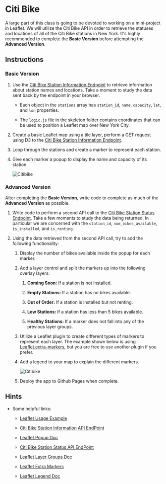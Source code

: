 # Citi Bike

A large part of this class is going to be devoted to working on a mini-project in Leaflet. We will utilize the Citi Bike API in order to retrieve the statuses and locations of all of the Citi Bike stations in New York. It's highly recommended to complete the **Basic Version** before attempting the **Advanced Version**.

## Instructions

### Basic Version

1. Use the [Citi Bike Station Information Endpoint](https://gbfs.citibikenyc.com/gbfs/en/station_information.json) to retrieve information about station names and locations. Take a moment to study the data sent back by the endpoint in your browser.

   * Each object in the `stations` array has `station_id`, `name`, `capacity`, `lat`, and `lon` properties.

   * The `logic.js` file in the skeleton folder contains coordinates that can be used to position a Leaflet map over New York City.

2. Create a basic Leaflet map using a tile layer, perform a GET request using D3 to the [Citi Bike Station Information Endpoint](https://gbfs.citibikenyc.com/gbfs/en/station_information.json).

3. Loop through the stations and create a marker to represent each station.

4. Give each marker a popup to display the name and capacity of its station.

   ![Citibike](Images/01-Citibike.png)

### Advanced Version

After completing the **Basic Version**, write code to complete as much of the **Advanced Version** as possible.

1. Write code to perform a second API call to the [Citi Bike Station Status Endpoint](https://gbfs.citibikenyc.com/gbfs/en/station_status.json). Take a few moments to study the data being returned. In particular we are concerned with the `station_id`, `num_bikes_available`, `is_installed`, and `is_renting`.

2. Using the data retrieved from the second API call, try to add the following functionality:

   1. Display the number of bikes available inside the popup for each marker.

   2. Add a layer control and split the markers up into the following overlay layers:

      1. **Coming Soon:** If a station is not installed.

      2. **Empty Stations:** If a station has no bikes available.

      3. **Out of Order:** If a station is installed but not renting.

      4. **Low Stations:** If a station has less than 5 bikes available.

      5. **Healthy Stations:** If a marker does not fall into any of the previous layer groups.

   3. Utilize a Leaflet plugin to create different types of markers to represent each layer. The example shown below is using [Leaflet.extra-markers](https://github.com/coryasilva/Leaflet.ExtraMarkers), but you are free to use another plugin if you prefer.

   4. Add a legend to your map to explain the different markers.

      ![Citibike](Images/02-Citibike.png)

   5. Deploy the app to Github Pages when complete.

## Hints

* Some helpful links:

  * [Leaflet Usage Example](http://leafletjs.com/reference.html#map-usage)

  * [Citi Bike Station Information API EndPoint](https://gbfs.citibikenyc.com/gbfs/en/station_information.json)

  * [Leaflet Popup Doc](http://leafletjs.com/reference.html#popup)

  * [Citi Bike Station Status API EndPoint](https://gbfs.citibikenyc.com/gbfs/en/station_status.json)

  * [Leaflet Layer Groups Doc](http://leafletjs.com/examples/layers-control/)

  * [Leaflet Extra Markers](https://github.com/coryasilva/Leaflet.ExtraMarkers)

  * [Leaflet Legend Doc](http://leafletjs.com/examples/choropleth/#custom-legend-control)
